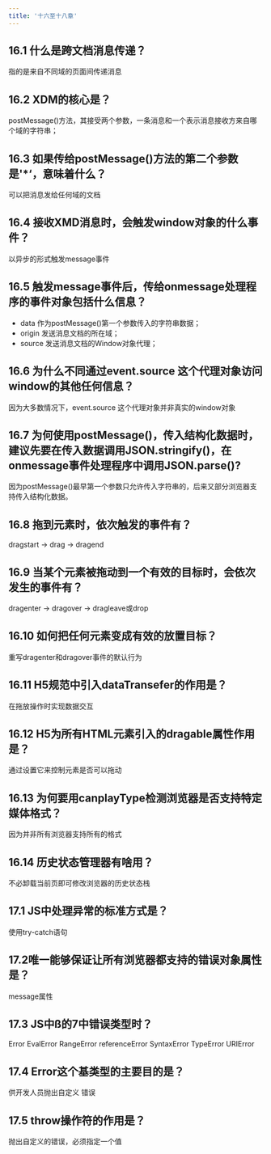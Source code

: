 ```yaml
---
title: '十六至十八章'
---
```


## 16.1 什么是跨文档消息传递？
指的是来自不同域的页面间传递消息

## 16.2 XDM的核心是？
postMessage()方法，其接受两个参数，一条消息和一个表示消息接收方来自哪个域的字符串；

## 16.3 如果传给postMessage()方法的第二个参数是'*‘，意味着什么？
可以把消息发给任何域的文档

## 16.4 接收XMD消息时，会触发window对象的什么事件？
以异步的形式触发message事件

## 16.5 触发message事件后，传给onmessage处理程序的事件对象包括什么信息？
- data 作为postMessage()第一个参数传入的字符串数据；
- origin 发送消息文档的所在域；
- source 发送消息文档的Window对象代理；

## 16.6 为什么不同通过event.source 这个代理对象访问window的其他任何信息？
因为大多数情况下，event.source 这个代理对象并非真实的window对象

## 16.7 为何使用postMessage()，传入结构化数据时，建议先要在传入数据调用JSON.stringify()，在onmessage事件处理程序中调用JSON.parse()?
因为postMessage()最早第一个参数只允许传入字符串的，后来又部分浏览器支持传入结构化数据。

## 16.8 拖到元素时，依次触发的事件有？
dragstart -> drag -> dragend

## 16.9 当某个元素被拖动到一个有效的目标时，会依次发生的事件有？
dragenter -> dragover -> dragleave或drop

## 16.10 如何把任何元素变成有效的放置目标？
重写dragenter和dragover事件的默认行为

## 16.11 H5规范中引入dataTransefer的作用是？
在拖放操作时实现数据交互

## 16.12 H5为所有HTML元素引入的dragable属性作用是？
通过设置它来控制元素是否可以拖动

## 16.13 为何要用canplayType检测浏览器是否支持特定媒体格式？
因为并非所有浏览器支持所有的格式

## 16.14 历史状态管理器有啥用？
不必卸载当前页即可修改浏览器的历史状态栈

## 17.1 JS中处理异常的标准方式是？
使用try-catch语句

## 17.2唯一能够保证让所有浏览器都支持的错误对象属性是？
message属性

## 17.3 JS中ß的7中错误类型时？
Error EvalError  RangeError  referenceError   SyntaxError  TypeError  URIError

## 17.4 Error这个基类型的主要目的是？
供开发人员抛出自定义 错误

## 17.5  throw操作符的作用是？
抛出自定义的错误，必须指定一个值